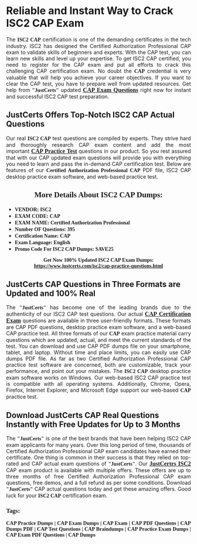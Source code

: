 <h1><strong>Reliable and Instant Way to Crack ISC2 CAP Exam</strong></h1>

<p style="text-align: justify;">The <span style="font-family:Georgia,serif;"><strong>ISC2 CAP</strong></span> certification is one of the demanding certificates in the tech industry. ISC2 has designed the Certified Authorization Professional CAP exam to validate skills of beginners and experts. With the CAP test, you can learn new skills and level up your expertise. To get ISC2 CAP certified, you need to register for the CAP exam and put all efforts to crack this challenging CAP certification exam. No doubt the <span style="font-family:Georgia,serif;"><strong> CAP</strong></span> credential is very valuable that will help you achieve your career objectives. If you want to clear the CAP test, you have to prepare well from updated resources. Get help from <span style="font-size:14px;"><span style="font-family:Georgia,serif;"><strong>"JustCerts"</strong></span></span> updated <a href="https://www.justcerts.com/isc2/cap-practice-questions.html"><span style="font-size:16px;"><span style="font-family:Georgia,serif;"><strong>CAP Exam Questions</strong></span></span></a> right now for instant and successful ISC2 CAP test preparation.</p>

<h2><strong>JustCerts Offers Top-Notch ISC2 CAP Actual Questions </strong></h2>

<p style="text-align: justify;">Our real <span style="font-family:Georgia,serif;"><strong>ISC2 CAP</strong></span> test questions are compiled by experts. They strive hard and thoroughly research CAP exam content and add the most important <a href="https://www.justcerts.com/isc2/cap-practice-questions.html"><span style="font-size:16px;"><span style="font-family:Georgia,serif;"><strong>CAP Practice Test</strong></span></span></a> questions in our product. So you rest assured that with our CAP updated exam questions will provide you with everything you need to learn and pass the in-demand CAP certification test. Below are features of our <span style="font-family:Georgia,serif;"><strong>Certified Authorization Professional CAP</strong></span> PDF file, ISC2 CAP desktop practice exam software, and web-based practice test.</p>

<h2 style="text-align: center;"><strong><span style="font-family:Georgia,serif;">More Details About ISC2 CAP Dumps:</span></strong></h2>

<ul>
	<li style="text-align: justify;"><span style="font-size:14px;"><span style="font-family:Georgia,serif;"><strong>VENDOR: ISC2</strong></span></span></li>
	<li style="text-align: justify;"><span style="font-size:14px;"><span style="font-family:Georgia,serif;"><strong>EXAM CODE: CAP</strong></span></span></li>
	<li style="text-align: justify;"><span style="font-size:14px;"><span style="font-family:Georgia,serif;"><strong>EXAM NAME: Certified Authorization Professional</strong></span></span></li>
	<li style="text-align: justify;"><span style="font-size:14px;"><span style="font-family:Georgia,serif;"><strong>Number OF Questions: 395</strong></span></span></li>
	<li style="text-align: justify;"><span style="font-size:14px;"><span style="font-family:Georgia,serif;"><strong>Certification Name: CAP</strong></span></span></li>
	<li style="text-align: justify;"><span style="font-size:14px;"><span style="font-family:Georgia,serif;"><strong>Exam Language: English</strong></span></span></li>
	<li style="text-align: justify;"><span style="font-size:14px;"><span style="font-family:Georgia,serif;"><strong>Promo Code For ISC2 CAP Dumps: SAVE25</strong></span></span></li>
</ul>

<p style="text-align: center;"><strong><span style="font-family:Georgia,serif;"><span style="font-size:14px;">Get Now 100% Updated ISC2 CAP Exam Dumps:</span> <a href="https://www.justcerts.com/isc2/cap-practice-questions.html">https://www.justcerts.com/isc2/cap-practice-questions.html</a></span></strong></p>

<h2><strong>JustCerts CAP Questions in Three Formats are Updated and 100% Real</strong></h2>

<p style="text-align: justify;">The <span style="font-size:14px;"><span style="font-family:Georgia,serif;"><strong>"JustCerts"</strong></span></span> has become one of the leading brands due to the authenticity of our ISC2 CAP test questions. Our actual <a href="https://www.justcerts.com/isc2/cap-certification-exams.html"><span style="font-size:16px;"><span style="font-family:Georgia,serif;"><strong>CAP Certification Exam</strong></span></span></a> questions are available in three user-friendly formats. These formats are CAP PDF questions, desktop practice exam software, and a web-based CAP practice test. All three formats of our <strong><span style="font-family:Georgia,serif;"> CAP</span></strong> exam practice material carry questions which are updated, actual, and meet the current standards of the test. You can download and use CAP PDF dumps file on your smartphone, tablet, and laptop. Without time and place limits, you can easily use CAP dumps PDF file. As far as two Certified Authorization Professional CAP practice test software are concerned, both are customizable, track your performance, and point out your mistakes. The <span style="font-family:Georgia,serif;"><strong>ISC2 CAP</strong></span> desktop practice exam software works on Windows. Our web-based ISC2 CAP practice test is compatible with all operating systems. Additionally, Chrome, Opera, Firefox, Internet Explorer, and Microsoft Edge support our web-based <span style="font-family:Georgia,serif;"><strong>CAP </strong></span> practice test.</p>

<h2><strong>Download JustCerts CAP Real Questions Instantly with Free Updates for Up to 3 Months</strong></h2>

<p style="text-align: justify;">The <span style="font-family:Georgia,serif;"><span style="font-size:14px;"><strong>"JustCerts"</strong></span></span> is one of the best brands that have been helping ISC2 CAP exam applicants for many years. Over this long period of time, thousands of Certified Authorization Professional CAP exam candidates have earned their certificate. One thing is common in their success is that they relied on top-rated and CAP actual exam questions of <span style="font-family:Georgia,serif;"><span style="font-size:14px;"><strong>"JustCerts"</strong></span></span>. Our <a href="https://www.justcerts.com/isc2-certification-exams.html"><span style="font-size:16px;"><span style="font-family:Georgia,serif;"><strong>JustCertrs ISC2</strong></span></span></a> CAP exam product is available with multiple offers. These offers are up to three months of free Certified Authorization Professional CAP exam questions, free demos, and a full refund as per some conditions. Download <span style="font-family:Georgia,serif;"><span style="font-size:14px;"><strong>"JustCerts"</strong></span></span> CAP actual questions today and get these amazing offers. Good luck for your <span style="font-family:Georgia,serif;"><strong>ISC2 CAP</strong></span> certification exam.</p>

<h3 style="text-align: justify;"><span style="font-family:Georgia,serif;"><strong>Tags:</strong></span></h3>

<p style="text-align: justify;"><span style="font-family:Georgia,serif;"><strong>CAP Practice Dumps | CAP Exam Dumps | CAP Exam | CAP PDF Questions | CAP Dumps PDF | CAP Test Questions | CAP Braindumps | CAP Practice Exam Dumps | CAP Exam PDF Questions | CAP Dumps</strong></span></p>

